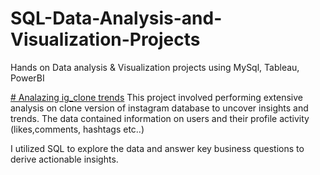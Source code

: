 # SQL-Data-Analysis-and-Visualization-Projects
Hands on Data analysis &amp; Visualization projects using MySql, Tableau, PowerBI

[# Analazing ig_clone trends](https://github.com/Afekatz/SQL-Data-Analysis-and-Visualization-Projects/tree/main/ig_clone%20project)
This project involved performing extensive analysis on clone version of instagram  database to uncover insights and trends.
The data contained information on users and their profile activity (likes,comments, hashtags etc..)

I utilized SQL to explore the data and answer key business questions to derive actionable insights.


